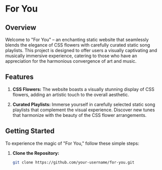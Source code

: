# For You

## Overview

Welcome to "For You" – an enchanting static website that seamlessly blends the elegance of CSS flowers with carefully curated static song playlists. This project is designed to offer users a visually captivating and musically immersive experience, catering to those who have an appreciation for the harmonious convergence of art and music.

## Features

1. **CSS Flowers:** The website boasts a visually stunning display of CSS flowers, adding an artistic touch to the overall aesthetic.

2. **Curated Playlists:** Immerse yourself in carefully selected static song playlists that complement the visual experience. Discover new tunes that harmonize with the beauty of the CSS flower arrangements.

## Getting Started

To experience the magic of "For You," follow these simple steps:

1. **Clone the Repository:**
   ```bash
   git clone https://github.com/your-username/for-you.git
